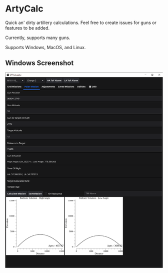 # ArtyCalc

Quick an' dirty artillery calculations. Feel free to create issues for guns or features to be added.

Currently, supports many guns.

Supports Windows, MacOS, and Linux.

## Windows Screenshot
![Windows](windows.png)
